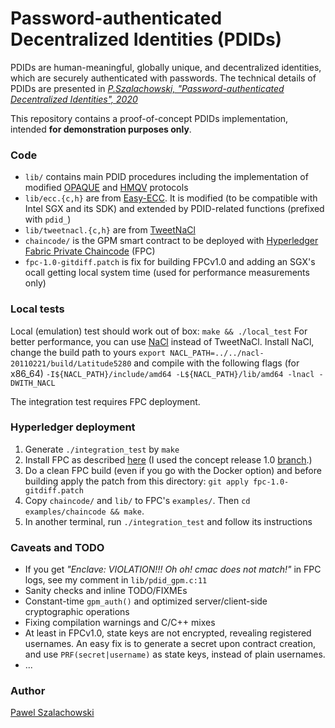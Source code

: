 # Password-authenticated Decentralized Identities (PDIDs)

PDIDs are human-meaningful, globally unique, and decentralized identities,
which are securely authenticated with passwords.  The technical details of PDIDs
are presented in 
[*P.Szalachowski, "Password-authenticated Decentralized Identities", 2020*](https://arxiv.org/pdf/2007.15881.pdf)

This repository contains a proof-of-concept PDIDs implementation, intended **for demonstration purposes only**.


### Code

- `lib/` contains main PDID procedures including the implementation of
  modified [OPAQUE](https://eprint.iacr.org/2018/163.pdf) and [HMQV](https://eprint.iacr.org/2005/176.pdf) protocols
- `lib/ecc.{c,h}` are from [Easy-ECC](https://github.com/esxgx/easy-ecc). It is
  modified (to be compatible with Intel SGX and its SDK) and extended by
PDID-related functions (prefixed with `pdid_`) 
- `lib/tweetnacl.{c,h}` are from [TweetNaCl](https://tweetnacl.cr.yp.to/) 
- `chaincode/` is the GPM smart contract to be deployed with [Hyperledger Fabric Private Chaincode](https://github.com/hyperledger-labs/fabric-private-chaincode) (FPC)
- `fpc-1.0-gitdiff.patch` is fix for building FPCv1.0 and adding an SGX's ocall getting local system time (used for performance measurements only)


### Local tests
Local (emulation) test should work out of box: `make && ./local_test`
For better performance, you can use [NaCl](https://nacl.cr.yp.to/) instead of TweetNaCl. Install NaCl, change the build path to yours
`export NACL_PATH=../../nacl-20110221/build/Latitude5280`
and compile with the following flags (for x86_64)
`-I${NACL_PATH}/include/amd64 -L${NACL_PATH}/lib/amd64 -lnacl -DWITH_NACL`

The integration test requires FPC deployment.


### Hyperledger deployment

1) Generate `./integration_test` by `make`
1) Install FPC as described [here](https://github.com/hyperledger-labs/fabric-private-chaincode)
(I used the concept release 1.0 [branch](https://github.com/hyperledger-labs/fabric-private-chaincode/tree/concept-release-1.0).)
2) Do a clean FPC build (even if you go with the Docker option) and before building apply the patch from this directory:
`git apply fpc-1.0-gitdiff.patch`
3) Copy `chaincode/` and `lib/` to FPC's `examples/`. Then `cd examples/chaincode && make`.
4) In another terminal, run `./integration_test` and follow its instructions 


### Caveats and TODO

- If you get *"Enclave: VIOLATION!!! Oh oh! cmac does not match!"* in FPC logs, see my comment in `lib/pdid_gpm.c:11`
- Sanity checks and inline TODO/FIXMEs
- Constant-time `gpm_auth()` and optimized server/client-side cryptographic operations
- Fixing compilation warnings and C/C++ mixes
- At least in FPCv1.0, state keys are not encrypted, revealing registered
  usernames. An easy fix is to generate a secret upon contract creation, and
use `PRF(secret|username)` as state keys, instead of plain usernames.
- ...

### Author

[Pawel Szalachowski](https://pszal.github.io)
